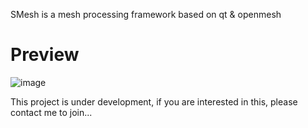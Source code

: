 SMesh is a mesh processing framework based on qt & openmesh
# Preview
![image](https://github.com/smile-zyk/SMesh/assets/53354956/d7bb606c-06da-4fe8-b891-0dd6a58a7122)

This project is under development, if you are interested in this, please contact me to join...
